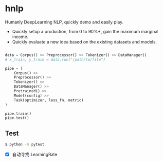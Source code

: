 # hnlp
Humanly DeepLearning NLP, quickly demo and easily play.

- Quickly setup a production, from 0 to 90%+, gain the maximum marginal income.
- Quickly evaluate a new idea based on the existing datasets and models.

```python

data = Corpus() >> Preprocessor() >> Tokenizer() >> DataManager()
# x_train, y_train = data.run("/path/to/file")

pipe = (
    Corpus() >> 
    Preprocessor() >> 
    Tokenizer() >> 
    DataManager() >> 
    Pretrained() >> 
    Model(config) >>
    Task(optimizer, loss_fn, metric)
)

pipe.train()
pipe.test()
```



## Test

```bash
$ python -m pytest
```





- [x] 自动寻找 LearningRate

